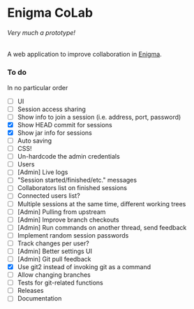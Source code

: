 # Enigma CoLab

###### Very much a prototype!

A web application to improve collaboration in [Enigma](https://github.com/QuiltMC/enigma).

### To do
In no particular order

- [ ] UI
- [ ] Session access sharing
- [ ] Show info to join a session (i.e. address, port, password)
- [x] Show HEAD commit for sessions
- [x] Show jar info for sessions
- [ ] Auto saving
- [ ] CSS!
- [ ] Un-hardcode the admin credentials
- [ ] Users
- [ ] [Admin] Live logs
- [ ] "Session started/finished/etc." messages
- [ ] Collaborators list on finished sessions
- [ ] Connected users list?
- [ ] Multiple sessions at the same time, different working trees
- [ ] [Admin] Pulling from upstream
- [ ] [Admin] Improve branch checkouts
- [ ] [Admin] Run commands on another thread, send feedback
- [ ] Implement random session passwords
- [ ] Track changes per user?
- [ ] [Admin] Better settings UI
- [ ] [Admin] Git pull feedback
- [x] Use git2 instead of invoking git as a command
- [ ] Allow changing branches
- [ ] Tests for git-related functions
- [ ] Releases
- [ ] Documentation
